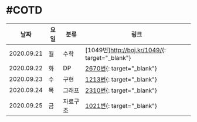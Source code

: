 #COTD
=============
|날짜|요일|분류|링크|
|-----|-----|-----|-----|
|2020.09.21|월|수학|[1049번]<http://boj.kr/1049/>{: target="_blank"}|
|2020.09.22|화|DP|[2670번](http://boj.kr/2670/){: target="_blank"}|
|2020.09.23|수|구현|[1213번](http://boj.kr/1213/){: target="_blank"}|
|2020.09.24|목|그래프|[2310번](http://boj.kr/2310/){: target="_blank"}|
|2020.09.25|금|자료구조|[1021번](http://boj.kr/1021/){: target="_blank"}|